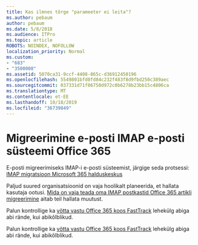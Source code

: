 ```yaml
---
title: Kas ilmnes tõrge "parameeter ei leita"?
ms.author: pebaum
author: pebaum
ms.date: 5/8/2018
ms.audience: ITPro
ms.topic: article
ROBOTS: NOINDEX, NOFOLLOW
localization_priority: Normal
ms.custom:
- "683"
- "3500008"
ms.assetid: 5070ca31-9ccf-4408-865c-d36912450196
ms.openlocfilehash: 5549801bfd0fd84c232f483f8d9fbd250c389aec
ms.sourcegitcommit: 037331d71f06750d972c0b6278b23bb15c4806ca
ms.translationtype: MT
ms.contentlocale: et-EE
ms.lasthandoff: 10/18/2019
ms.locfileid: "36739849"
---
```

# <a name="migrating-email-from-imap-email-system-to-office-365"></a>Migreerimine e-posti IMAP e-posti süsteemi Office 365

E-posti migreerimiseks IMAP-i e-posti süsteemist, järgige seda protsessi: [IMAP migratsioon Microsoft 365 halduskeskus](https://docs.microsoft.com/Exchange/mailbox-migration/migrating-imap-mailboxes/imap-migration-in-the-admin-center)
  
Paljud suured organisatsioonid on vaja hoolikalt planeerida, et hallata kasutaja ootusi. [Mida on vaja teada oma IMAP postkastid Office 365 artikli migreerimine](https://docs.microsoft.com/Exchange/mailbox-migration/migrating-imap-mailboxes/migrating-imap-mailboxes) aitab teil hallata muutust.

Palun kontrollige ka [võtta vastu Office 365 koos FastTrack](https://www.microsoft.com/fasttrack/microsoft-365/office-365) lehekülg abiga abi rände, kui abikõlblikud.
  

Palun kontrollige ka [võtta vastu Office 365 koos FastTrack](https://www.microsoft.com/fasttrack/microsoft-365/office-365) lehekülg abiga abi rände, kui abikõlblikud.
  